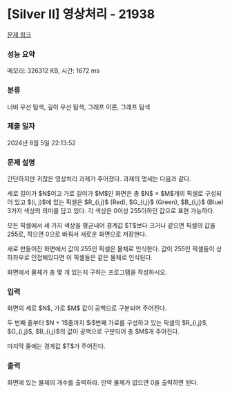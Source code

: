 # [Silver II] 영상처리 - 21938 

[문제 링크](https://www.acmicpc.net/problem/21938) 

### 성능 요약

메모리: 326312 KB, 시간: 1672 ms

### 분류

너비 우선 탐색, 깊이 우선 탐색, 그래프 이론, 그래프 탐색

### 제출 일자

2024년 8월 5일 22:13:52

### 문제 설명

<p>간단하지만 귀찮은 영상처리 과제가 주어졌다. 과제의 명세는 다음과 같다.</p>

<p>세로 길이가 $N$이고 가로 길이가 $M$인 화면은 총 $N$ × $M$개의 픽셀로 구성되어 있고 $(i, j)$에 있는 픽셀은 $R_{i,j}$ (Red), $G_{i,j}$ (Green), $B_{i,j}$ (Blue) 3가지 색상의 의미를 담고 있다. 각 색상은 0이상 255이하인 값으로 표현 가능하다.</p>

<p>모든 픽셀에서 세 가지 색상을 평균내어 경계값 $T$보다 크거나 같으면 픽셀의 값을 255로, 작으면 0으로 바꿔서 새로운 화면으로 저장한다.</p>

<p>새로 만들어진 화면에서 값이 255인 픽셀은 물체로 인식한다. 값이 255인 픽셀들이 상하좌우로 인접해있다면 이 픽셀들은 같은 물체로 인식된다.</p>

<p>화면에서 물체가 총 몇 개 있는지 구하는 프로그램을 작성하시오.</p>

### 입력 

 <p>화면의 세로 $N$, 가로 $M$ 값이 공백으로 구분되어 주어진다.</p>

<p>두 번째 줄부터 $N + 1$줄까지 $i$번째 가로를 구성하고 있는 픽셀의 $R_{i,j}$, $G_{i,j}$, $B_{i,j}$의 값이 공백으로 구분되어 총 $M$개 주어진다.</p>

<p>마지막 줄에는 경계값 $T$가 주어진다.</p>

### 출력 

 <p>화면에 있는 물체의 개수를 출력하라. 만약 물체가 없으면 0을 출력하면 된다.</p>

